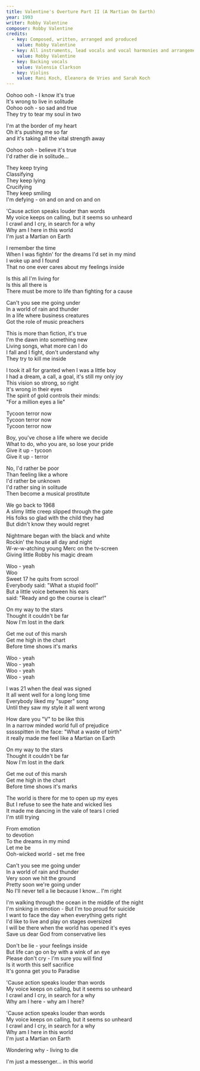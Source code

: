 ```yaml
---
title: Valentine's Overture Part II (A Martian On Earth)
year: 1993
writer: Robby Valentine
composer: Robby Valentine
credits:
  - key: Composed, written, arranged and produced
    value: Robby Valentine
  - key: All instruments, lead vocals and vocal harmonies and arrangements
    value: Robby Valentine
  - key: Backing vocals
    value: Valensia Clarkson
  - key: Violins
    value: Rani Koch, Eleanora de Vries and Sarah Koch
---
```


<p>Oohoo ooh - I know it's true<br />
It's wrong to live in solitude<br />
Oohoo ooh - so sad and true<br />
They try to tear my soul in two</p>

<p>I'm at the border of my heart<br />
Oh it's pushing me so far<br />
and it's taking all the vital strength away</p>

<p>Oohoo ooh - believe it's true<br />
I'd rather die in solitude...</p>

<p>They keep trying<br />
Classifying<br />
They keep lying<br />
Crucifying<br />
They keep smiling<br />
I'm defying - on and on and on and on</p>

<p>'Cause action speaks louder than words<br />
My voice keeps on calling, but it seems so unheard<br />
I crawl and I cry, in search for a why<br />
Why am I here in this world<br />
I'm just a Martian on Earth</p>

<p>I remember the time<br />
When I was fightin' for the dreams I'd set in my mind<br />
I woke up and I found<br />
That no one ever cares about my feelings inside</p>

<p>Is this all I'm living for<br />
Is this all there is<br />
There must be more to life than fighting for a cause</p>

<p>Can't you see me going under<br />
In a world of rain and thunder<br />
In a life where business creatures<br />
Got the role of music preachers</p>

<p>This is more than fiction, it's true<br />
I'm the dawn into something new<br />
Living songs, what more can I do<br />
I fall and I fight, don't understand why<br />
They try to kill me inside</p>

<p>I took it all for granted when I was a little boy<br />
I had a dream, a call, a goal, it's still my only joy<br />
This vision so strong, so right<br />
It's wrong in their eyes<br />
The spirit of gold controls their minds:<br />
"For a million eyes a lie"</p>

<p>Tycoon terror now<br />
Tycoon terror now<br />
Tycoon terror now</p>

<p>Boy, you've chose a life where we decide<br />
What to do, who you are, so lose your pride<br />
Give it up - tycoon<br />
Give it up - terror</p>

<p>No, I'd rather be poor<br />
Than feeling like a whore<br />
I'd rather be unknown<br />
I'd rather sing in solitude<br />
Then become a musical prostitute</p>

<p>We go back to 1968<br />
A slimy little creep slipped through the gate<br />
His folks so glad with the child they had<br />
But didn't know they would regret</p>

<p>Nightmare began with the black and white<br />
Rockin' the house all day and night<br />
W-w-w-atching young Merc on the tv-screen<br />
Giving little Robby his magic dream</p>

<p>Woo - yeah<br />
Woo<br />
Sweet 17 he quits from scrool<br />
Everybody said: "What a stupid fool!"<br />
But a little voice between his ears<br />
said: "Ready and go the course is clear!"</p>

<p>On my way to the stars<br />
Thought it couldn't be far<br />
Now I'm lost in the dark</p>

<p>Get me out of this marsh<br />
Get me high in the chart<br />
Before time shows it's marks</p>

<p>Woo - yeah<br />
Woo - yeah<br />
Woo - yeah<br />
Woo - yeah</p>

<p>I was 21 when the deal was signed<br />
It all went well for a long long time<br />
Everybody liked my "super" song<br />
Until they saw my style it all went wrong</p>

<p>How dare you "V" to be like this<br />
In a narrow minded world full of prejudice<br />
ssssspitten in the face: "What a waste of birth"<br />
it really made me feel like a Martian on Earth</p>

<p>On my way to the stars<br />
Thought it couldn't be far<br />
Now I'm lost in the dark</p>

<p>Get me out of this marsh<br />
Get me high in the chart<br />
Before time shows it's marks</p>

<p>The world is there for me to open up my eyes<br />
But I refuse to see the hate and wicked lies<br />
It made me dancing in the vale of tears I cried<br />
I'm still trying</p>

<p>From emotion<br />
to devotion<br />
To the dreams in my mind<br />
Let me be<br />
Ooh-wicked world - set me free</p>

<p>Can't you see me going under<br />
In a world of rain and thunder<br />
Very soon we hit the ground<br />
Pretty soon we're going under<br />
No I'll never tell a lie because I know... I'm right</p>

<p>I'm walking through the ocean in the middle of the night<br />
I'm sinking in emotion - But I'm too proud for suicide<br />
I want to face the day when everything gets right<br />
I'd like to live and play on stages oversized<br />
I will be there when the world has opened it's eyes<br />
Save us dear God from conservative lies</p>

<p>Don't be lie - your feelings inside<br />
But life can go on by with a wink of an eye<br />
Please don't cry - I'm sure you will find<br />
Is it worth this self sacrifice<br />
It's gonna get you to Paradise</p>

<p>'Cause action speaks louder than words<br />
My voice keeps on calling, but it seems so unheard<br />
I crawl and I cry, in search for a why<br />
Why am I here - why am I here?</p>

<p>'Cause action speaks louder than words<br />
My voice keeps on calling, but it seems so unheard<br />
I crawl and I cry, in search for a why<br />
Why am I here in this world<br />
I'm just a Martian on Earth</p>

<p>Wondering why - living to die</p>

<p>I'm just a messenger... in this world</p>